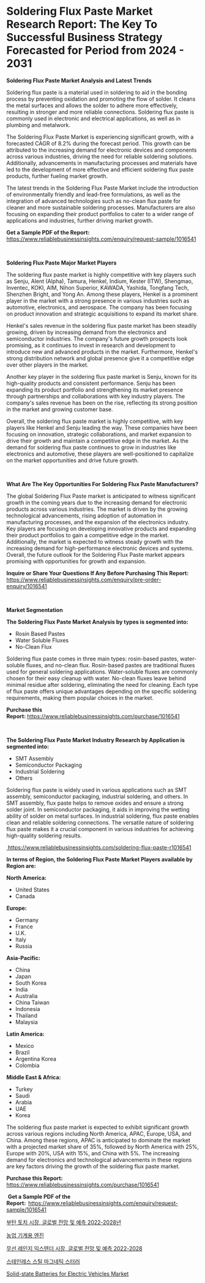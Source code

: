 <p><h1>Soldering Flux Paste Market Research Report: The Key To Successful Business Strategy Forecasted for Period from 2024 - 2031</h1></p><p><strong>Soldering Flux Paste Market Analysis and Latest Trends</strong></p>
<p><p>Soldering flux paste is a material used in soldering to aid in the bonding process by preventing oxidation and promoting the flow of solder. It cleans the metal surfaces and allows the solder to adhere more effectively, resulting in stronger and more reliable connections. Soldering flux paste is commonly used in electronic and electrical applications, as well as in plumbing and metalwork.</p><p>The Soldering Flux Paste Market is experiencing significant growth, with a forecasted CAGR of 8.2% during the forecast period. This growth can be attributed to the increasing demand for electronic devices and components across various industries, driving the need for reliable soldering solutions. Additionally, advancements in manufacturing processes and materials have led to the development of more effective and efficient soldering flux paste products, further fueling market growth.</p><p>The latest trends in the Soldering Flux Paste Market include the introduction of environmentally friendly and lead-free formulations, as well as the integration of advanced technologies such as no-clean flux paste for cleaner and more sustainable soldering processes. Manufacturers are also focusing on expanding their product portfolios to cater to a wider range of applications and industries, further driving market growth.</p></p>
<p><strong>Get a Sample PDF of the Report:&nbsp;</strong> <a href="https://www.reliablebusinessinsights.com/enquiry/request-sample/1016541">https://www.reliablebusinessinsights.com/enquiry/request-sample/1016541</a></p>
<p>&nbsp;</p>
<p><strong>Soldering Flux Paste Major Market Players</strong></p>
<p><p>The soldering flux paste market is highly competitive with key players such as Senju, Alent (Alpha), Tamura, Henkel, Indium, Kester (ITW), Shengmao, Inventec, KOKI, AIM, Nihon Superior, KAWADA, Yashida, Tongfang Tech, Shenzhen Bright, and Yong An. Among these players, Henkel is a prominent player in the market with a strong presence in various industries such as automotive, electronics, and aerospace. The company has been focusing on product innovation and strategic acquisitions to expand its market share.</p><p>Henkel's sales revenue in the soldering flux paste market has been steadily growing, driven by increasing demand from the electronics and semiconductor industries. The company's future growth prospects look promising, as it continues to invest in research and development to introduce new and advanced products in the market. Furthermore, Henkel's strong distribution network and global presence give it a competitive edge over other players in the market.</p><p>Another key player in the soldering flux paste market is Senju, known for its high-quality products and consistent performance. Senju has been expanding its product portfolio and strengthening its market presence through partnerships and collaborations with key industry players. The company's sales revenue has been on the rise, reflecting its strong position in the market and growing customer base.</p><p>Overall, the soldering flux paste market is highly competitive, with key players like Henkel and Senju leading the way. These companies have been focusing on innovation, strategic collaborations, and market expansion to drive their growth and maintain a competitive edge in the market. As the demand for soldering flux paste continues to grow in industries like electronics and automotive, these players are well-positioned to capitalize on the market opportunities and drive future growth.</p></p>
<p>&nbsp;</p>
<p><strong>What Are The Key Opportunities For Soldering Flux Paste Manufacturers?</strong></p>
<p><p>The global Soldering Flux Paste market is anticipated to witness significant growth in the coming years due to the increasing demand for electronic products across various industries. The market is driven by the growing technological advancements, rising adoption of automation in manufacturing processes, and the expansion of the electronics industry. Key players are focusing on developing innovative products and expanding their product portfolios to gain a competitive edge in the market. Additionally, the market is expected to witness steady growth with the increasing demand for high-performance electronic devices and systems. Overall, the future outlook for the Soldering Flux Paste market appears promising with opportunities for growth and expansion.</p></p>
<p><strong>Inquire or Share Your Questions If Any Before Purchasing This Report:</strong> <a href="https://www.reliablebusinessinsights.com/enquiry/pre-order-enquiry/1016541">https://www.reliablebusinessinsights.com/enquiry/pre-order-enquiry/1016541</a></p>
<p>&nbsp;</p>
<p><strong>Market Segmentation</strong></p>
<p><strong>The Soldering Flux Paste Market Analysis by types is segmented into:</strong></p>
<p><ul><li>Rosin Based Pastes</li><li>Water Soluble Fluxes</li><li>No-Clean Flux</li></ul></p>
<p><p>Soldering flux paste comes in three main types: rosin-based pastes, water-soluble fluxes, and no-clean flux. Rosin-based pastes are traditional fluxes used for general soldering applications. Water-soluble fluxes are commonly chosen for their easy cleanup with water. No-clean fluxes leave behind minimal residue after soldering, eliminating the need for cleaning. Each type of flux paste offers unique advantages depending on the specific soldering requirements, making them popular choices in the market.</p></p>
<p><strong>Purchase this Report:&nbsp;</strong><a href="https://www.reliablebusinessinsights.com/purchase/1016541">https://www.reliablebusinessinsights.com/purchase/1016541</a></p>
<p>&nbsp;</p>
<p><strong>The Soldering Flux Paste Market Industry Research by Application is segmented into:</strong></p>
<p><ul><li>SMT Assembly</li><li>Semiconductor Packaging</li><li>Industrial Soldering</li><li>Others</li></ul></p>
<p><p>Soldering flux paste is widely used in various applications such as SMT assembly, semiconductor packaging, industrial soldering, and others. In SMT assembly, flux paste helps to remove oxides and ensure a strong solder joint. In semiconductor packaging, it aids in improving the wetting ability of solder on metal surfaces. In industrial soldering, flux paste enables clean and reliable soldering connections. The versatile nature of soldering flux paste makes it a crucial component in various industries for achieving high-quality soldering results.</p></p>
<p><a href="https://www.reliablebusinessinsights.com/soldering-flux-paste-r1016541">&nbsp;https://www.reliablebusinessinsights.com/soldering-flux-paste-r1016541</a></p>
<p><strong>In terms of Region, the Soldering Flux Paste Market Players available by Region are:</strong></p>
<p>
    <p> <strong> North America: </strong>
        <ul>
            <li>United States</li>
            <li>Canada</li>
        </ul>
        </p> 
    <p> <strong> Europe: </strong>
        <ul>
            <li>Germany</li>
            <li>France</li>
            <li>U.K.</li>
            <li>Italy</li>
            <li>Russia</li>
        </ul>
        </p> 
    <p> <strong> Asia-Pacific: </strong>
        <ul>
            <li>China</li>
            <li>Japan</li>
            <li>South Korea</li>
            <li>India</li>
            <li>Australia</li>
            <li>China Taiwan</li>
            <li>Indonesia</li>
            <li>Thailand</li>
            <li>Malaysia</li>
        </ul>
        </p> 
    <p> <strong> Latin America: </strong>
        <ul>
            <li>Mexico</li>
            <li>Brazil</li>
            <li>Argentina Korea</li>
            <li>Colombia</li>
        </ul>
        </p> 
    <p> <strong> Middle East & Africa: </strong>
        <ul>
            <li>Turkey</li>
            <li>Saudi</li>
            <li>Arabia</li>
            <li>UAE</li>
            <li>Korea</li>
        </ul>
    </p>
    </p>
<p><p>The soldering flux paste market is expected to exhibit significant growth across various regions including North America, APAC, Europe, USA, and China. Among these regions, APAC is anticipated to dominate the market with a projected market share of 35%, followed by North America with 25%, Europe with 20%, USA with 15%, and China with 5%. The increasing demand for electronics and technological advancements in these regions are key factors driving the growth of the soldering flux paste market.</p></p>
<p><strong>Purchase this Report: </strong><a href="https://www.reliablebusinessinsights.com/purchase/1016541">https://www.reliablebusinessinsights.com/purchase/1016541</a></p>
<p>&nbsp;<strong>Get a Sample PDF of the Report:&nbsp;&nbsp;</strong><a href="https://www.reliablebusinessinsights.com/enquiry/request-sample/1016541">https://www.reliablebusinessinsights.com/enquiry/request-sample/1016541</a></p>
<p><strong></strong></p>
<p><p><a href="https://github.com/AnthonyWratten/Market-Research-Report-List-1/blob/main/9087372131241.md">부탄 토치 시장, 글로벌 전망 및 예측 2022-2028년</a></p><p><a href="https://medium.com/@jomosley1999/%EB%86%8D%EA%B8%B0%EA%B3%84-%EC%8B%9C%EC%9E%A5-%EB%B6%84%EC%84%9D%EC%9D%84-%EC%9C%84%ED%95%9C-%EC%97%94%EC%A7%84-%EA%B7%B8-cagr-%EC%8B%9C%EC%9E%A5-%EC%84%B8%EB%B6%84%ED%99%94-%EB%B0%8F-%EA%B8%80%EB%A1%9C%EB%B2%8C-%EC%82%B0%EC%97%85-%EA%B0%9C%EC%9A%94-30cd95031f76">농업 기계용 엔진</a></p><p><a href="https://github.com/xvz497517413/Market-Research-Report-List-3/blob/main/3083096131242.md">무선 레인지 익스텐더 시장, 글로벌 전망 및 예측 2022-2028</a></p><p><a href="https://medium.com/@kaliwatsica/%EC%8A%A4%ED%85%8C%EC%9D%B8%EB%A0%88%EC%8A%A4-%EC%8A%A4%ED%8B%B8-%EC%9E%90%EC%84%9D-%ED%9A%8C%EC%A0%84%EB%B0%94-%EC%8B%9C%EC%9E%A5-%EA%B7%9C%EB%AA%A8%EA%B0%80-%EC%A0%84-%EC%84%B8%EA%B3%84-%EC%82%B0%EC%97%85%EC%97%90%EC%84%9C-%EC%B5%9C%EC%83%81%EC%9D%98-%EB%A7%88%EC%BC%80%ED%8C%85-%EC%B1%84%EB%84%90%EC%9D%84-%EB%B3%B4%EC%97%AC%EC%A4%8D%EB%8B%88%EB%8B%A4-eccf6a3c221f">스테인레스 스틸 마그네틱 스터러</a></p><p><a href="https://github.com/GroverBarry/Market-Research-Report-List-6/blob/main/solid-state-batteries-for-electric-vehicles-market.md">Solid-state Batteries for Electric Vehicles Market</a></p></p>